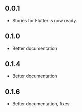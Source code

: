 ## 0.0.1

* Stories for Flutter is now ready.


## 0.1.0

* Better documentation

## 0.1.4

* Better documentation

## 0.1.6

* Better documentation, fixes
